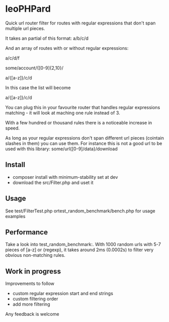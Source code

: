 # leoPHPard

Quick url router filter for routes with regular expressions that don't span multiple url pieces.

It takes an partial of this format: a/b/c/d

And an array of routes with or without regular expressions:

a/c/d/f

some/account/{[0-9]{2,10}/

a/{[a-z]}/c/d

In this case the list will become
 
a/{[a-z]}/c/d

You can plug this in your favourite router that handles regular expressions matching - it will look at maching one rule instead of 3. 

With a few hundred or thousand rules there is a noticeable increase in speed.

As long as your regular expressions don't span different url pieces (cointain slashes in them) you can use them. For instance this is not a good url to be used with this library:   some/url{[0-9]/data}/download

## Install 

- composer install with minimum-stability set at dev
- download the src/Filter.php and uset it

## Usage

See test/FilterTest.php ortest_random_benchmark/bench.php for usage examples

## Performance

Take a look into test_random_benchmark:. With 1000 random urls with 5-7 pieces of [a-z] or {regexp}, it takes around 2ms (0.0002s) to filter very obvious non-matching rules.

## Work in progress

Improvements to follow
- custom regular expression start and end strings
- custom filtering order
- add more filtering

Any feedback is welcome